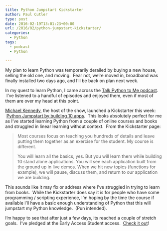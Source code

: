 ```yaml
---
title: Python Jumpstart Kickstarter
author: Paul Cutler
type: post
date: 2016-02-19T13:01:23+00:00
url: /2016/02/python-jumpstart-kickstarter/
categories:
  - Python
tags:
  - podcast
  - Python

---
```

My plan to learn Python was temporarily derailed by buying a new house, selling the old one, and moving.  Fear not, we&#8217;re moved in, broadband was finally installed two days ago, and I&#8217;ll be back on plan next week.

In my quest to learn Python, I came across the [Talk Python to Me podcast][1].  I&#8217;ve listened to a handful of episodes and enjoyed them, even if most of them are over my head at this point.

[Michael Kennedy][2], the host of the show, launched a Kickstarter this week:  [Python Jumpstart by building 10 apps][3].  This looks absolutely perfect for me as I&#8217;ve started learning Python from a couple of online courses and books and struggled in linear learning without context.  From the Kickstarter page:

> Most courses focus on teaching you hundreds of details and leave putting them together as an exercise for the student. My course is different.
> 
> You will learn all the basics, yes. But you will learn them while building 10 stand alone applications. You will see each application built from the ground up in live demos. When we hit new topics (functions for example), we will pause, discuss them, and return to our application we are building.

This sounds like it may fix or address where I&#8217;ve struggled in trying to learn from books.  While the Kickstarter does say it is for people who have some programming / scripting experience, I&#8217;m hoping by the time the course if available I&#8217;ll have a basic enough understanding of Python that this will jumpstart my Python knowledge.  (Pun intended).

I&#8217;m happy to see that after just a few days, its reached a couple of stretch goals.  I&#8217;ve pledged at the Early Access Student access.  [Check it out][3]!

 [1]: https://talkpython.fm
 [2]: https://blog.michaelckennedy.net
 [3]: https://www.kickstarter.com/projects/mikeckennedy/python-jumpstart-by-building-10-apps-video-course